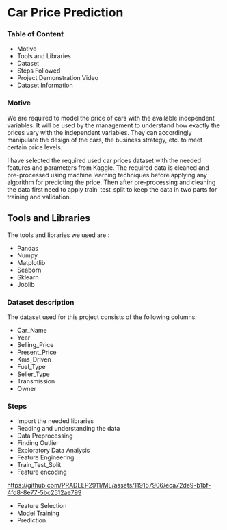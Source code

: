 # Car Price Prediction

### Table of Content
   - Motive
   - Tools and Libraries
   - Dataset
   - Steps Followed
   - Project Demonstration Video
   - Dataset Information

### Motive
   We are required to model the price of cars with the available independent variables. It will be used by the management to understand how exactly the prices vary with the independent variables. They can accordingly manipulate the design of the cars, the business strategy, etc. to meet certain price levels.
  
   I have selected the required used car prices dataset with the needed features and parameters from Kaggle. The required data is cleaned and pre-processed using machine learning techniques before applying any algorithm for predicting the price. Then after pre-processing and cleaning the data first need to apply train_test_split to keep the data in two parts for training and validation.


## Tools and Libraries
   The tools and libraries we used are :
   
   - Pandas
   - Numpy
   - Matplotlib
   - Seaborn
   - Sklearn
   - Joblib


### Dataset description
   The dataset used for this project consists of the following columns:
    
   - Car_Name
   - Year
   - Selling_Price
   - Present_Price
   - Kms_Driven
   - Fuel_Type
   - Seller_Type
   - Transmission
   - Owner

### Steps

   - Import the needed libraries
   - Reading and understanding the data
   - Data Preprocessing
   - Finding Outlier
   - Exploratory Data Analysis 
   - Feature Engineering
   - Train_Test_Split
   - Feature encoding

https://github.com/PRADEEP2911/ML/assets/119157906/eca72de9-b1bf-4fd8-8e77-5bc2512ae799


   - Feature Selection
   - Model Training
   - Prediction
